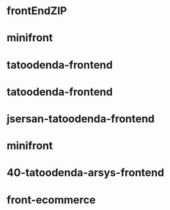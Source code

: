 # frontEndZIP
# minifront
# tatoodenda-frontend
# tatoodenda-frontend
# jsersan-tatoodenda-frontend
# minifront
# 40-tatoodenda-arsys-frontend
# front-ecommerce
